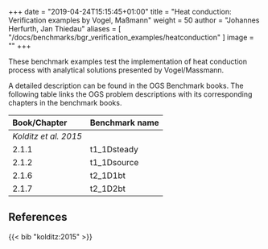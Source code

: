 +++
date = "2019-04-24T15:15:45+01:00"
title = "Heat conduction: Verification examples by Vogel, Maßmann"
weight = 50
author = "Johannes Herfurth, Jan Thiedau"
aliases = [ "/docs/benchmarks/bgr_verification_examples/heatconduction" ]
image = ""
+++

These benchmark examples test the implementation of
heat conduction process with analytical solutions
presented by Vogel/Massmann.

A detailed description can be found in the OGS Benchmark books.
The following table links the OGS problem descriptions with its corresponding
chapters in the benchmark books.

| Book/Chapter | Benchmark name |
|:--- | :--- |
|*Kolditz et al. 2015*||
|2.1.1  |  t1_1Dsteady|
|2.1.2  |  t1_1Dsource|
|2.1.6  |  t2_1D1bt|
|2.1.7  |  t2_1D2bt|
<!--
| *Kolditz et al. 2016*||
| *Kolditz et al. 2018*||
-->

## References

{{< bib "kolditz:2015" >}}
